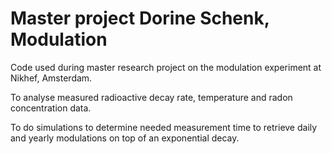 # Master project Dorine Schenk, Modulation

Code used during master research project on the modulation experiment at Nikhef, Amsterdam.

To analyse measured radioactive decay rate, temperature and radon concentration data.

To do simulations to determine needed measurement time to retrieve daily and yearly modulations on top of an exponential decay.
